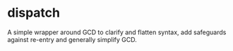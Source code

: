 # dispatch
A simple wrapper around GCD to clarify and flatten syntax, add safeguards against re-entry and generally simplify GCD.
